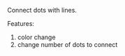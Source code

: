 Connect dots with lines.

Features: 
1) color change
2) change number of dots to connect
          
